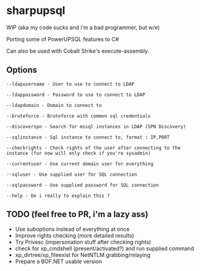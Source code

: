 # sharpupsql

WIP (aka my code sucks and i'm a bad programmer, but w/e)

Porting some of PowerUPSQL features to C#

Can also be used with Cobalt Strike's execute-assembly.

## Options

```
--ldapusername - User to use to connect to LDAP

--ldappassword - Password to use to connect to LDAP

--ldapdomain - Domain to connect to

--bruteforce - Bruteforce with common sql credentials

--discoverspn - Search for mssql instances in LDAP (SPN Discovery)

--sqlinstance - Sql instance to connect to, format : IP,PORT

--checkrights - Check rights of the user after connecting to the instance (for now will only check if you're sysadmin)

--currentuser - Use current domain user for everything

--sqluser - Use supplied user for SQL connection

--sqlpassword - Use supplied password for SQL connection

--help - Do i really to explain this ?
```

## TODO (feel free to PR, i'm a lazy ass)
- Use suboptions instead of everything at once
- Improve rights checking (more detailed results)
- Try Privesc (impersonation stuff after checking rights)
- check for xp_cmdshell (present/activated?) and run supplied command
- xp_dirtree/xp_fileexist for NetNTLM grabbing/relaying
- Prepare a BOF.NET usable version
